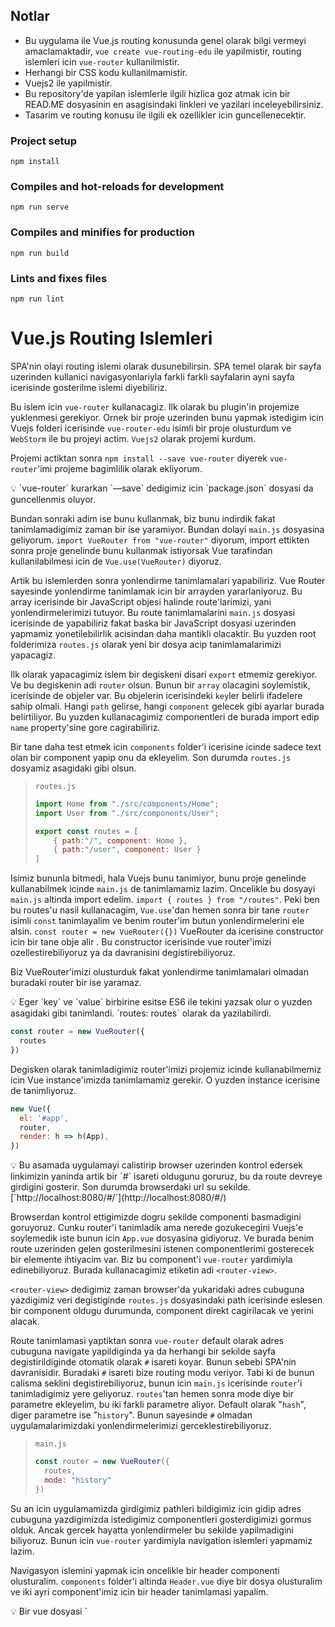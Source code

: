 ## Notlar

- Bu uygulama ile Vue.js routing konusunda genel olarak bilgi vermeyi amaclamaktadir, `vue create vue-routing-edu` ile yapilmistir, routing islemleri icin `vue-router` kullanilmistir.
- Herhangi bir CSS kodu kullanilmamistir.
- Vuejs2 ile yapilmistir.
- Bu repository'de yapilan islemlerle ilgili hizlica goz atmak icin bir READ.ME dosyasinin en asagisindaki linkleri ve yazilari inceleyebilirsiniz.
- Tasarim ve routing konusu ile ilgili ek ozellikler icin guncellenecektir.

### **Project setup**

```
npm install
```

### **Compiles and hot-reloads for development**

```
npm run serve
```

### **Compiles and minifies for production**

```
npm run build
```

### **Lints and fixes files**

```
npm run lint
```

# Vue.js Routing Islemleri

SPA'nin olayi routing islemi olarak dusunebilirsin. SPA temel olarak bir sayfa uzerinden kullanici navigasyonlariyla farkli farkli sayfalarin ayni sayfa icerisinde gosterilme islemi diyebiliriz.

Bu islem icin `vue-router` kullanacagiz. Ilk olarak bu plugin'in projemize yuklenmesi gerekiyor. Ornek bir proje uzerinden bunu yapmak istedigim icin Vuejs folderi icerisinde `vue-router-edu` isimli bir proje olusturdum ve `WebStorm` ile bu projeyi actim. `Vuejs2` olarak projemi kurdum.

Projemi actiktan sonra `npm install --save vue-router` diyerek `vue-router`'imi projeme bagimlilik olarak ekliyorum.

<aside>
💡 `vue-router` kurarkan `—save` dedigimiz icin `package.json` dosyasi da guncellenmis oluyor.

</aside>

Bundan sonraki adim ise bunu kullanmak, biz bunu indirdik fakat tanimlamadigimiz zaman bir ise yaramiyor. Bundan dolayi `main.js` dosyasina geliyorum. `import VueRouter from "vue-router"` diyorum, import ettikten sonra proje genelinde bunu kullanmak istiyorsak Vue tarafindan kullanilabilmesi icin de  `Vue.use(VueRouter)` diyoruz.

Artik bu islemlerden sonra yonlendirme tanimlamalari yapabiliriz. Vue Router sayesinde yonlendirme tanimlamak icin bir arrayden yararlaniyoruz. Bu array icerisinde bir JavaScript objesi halinde route'larimizi, yani yonlendirmelerimizi tutuyor. Bu route tanimlamalarini `main.js` dosyasi icerisinde de yapabiliriz fakat baska bir JavaScript dosyasi uzerinden yapmamiz yonetilebilirlik acisindan daha mantikli olacaktir. Bu yuzden root folderimiza `routes.js` olarak yeni bir dosya acip tanimlamalarimizi yapacagiz.

Ilk olarak yapacagimiz islem bir degiskeni disari `export` etmemiz gerekiyor. Ve bu degiskenin adi `router` olsun. Bunun bir `array` olacagini soylemistik, icerisinde de objeler var. Bu objelerin icerisindeki `key`ler belirli ifadelere sahip olmali. Hangi `path` gelirse, hangi `component` gelecek gibi ayarlar burada belirtiliyor. Bu yuzden kullanacagimiz componentleri de burada import edip `name` property'sine gore cagirabiliriz.

Bir tane daha test etmek icin `components` folder'i icerisine icinde sadece text olan bir component yapip onu da ekleyelim. Son durumda `routes.js` dosyamiz asagidaki gibi olsun.

> `routes.js`
>
>
> ```jsx
> import Home from "./src/components/Home";
> import User from "./src/components/User";
> 
> export const routes = [
>     { path:"/", component: Home },
>     { path:"/user", component: User }
> ]
> ```
>

Isimiz bununla bitmedi, hala Vuejs bunu tanimiyor, bunu proje genelinde kullanabilmek icinde `main.js` de tanimlamamiz lazim. Oncelikle bu dosyayi `main.js` altinda import edelim. `import { routes } from "/routes"`. Peki ben bu routes'u nasil kullanacagim, `Vue.use`'dan hemen sonra bir tane `router` isimli `const` tanimlayalim ve benim router'im butun yonlendirmelerini ele alsin. `const router = new VueRouter({})` VueRouter da icerisine constructor icin bir tane obje alir . Bu constructor icerisinde vue router'imizi ozellestirebiliyoruz ya da davranisini degistirebiliyoruz.

Biz VueRouter'imizi olusturduk fakat yonlendirme tanimlamalari olmadan buradaki router bir ise yaramaz.

<aside>
💡 Eger `key` ve `value` birbirine esitse ES6 ile tekini yazsak olur o yuzden asagidaki gibi tanimlandi. `routes: routes` olarak da yazilabilirdi.

</aside>

```jsx
const router = new VueRouter({
  routes
})
```

Degisken olarak tanimladigimiz router'imizi projemiz icinde kullanabilmemiz icin Vue instance'imizda tanimlamamiz gerekir. O yuzden instance icerisine de tanimliyoruz.

```jsx
new Vue({
  el: '#app',
  router,
  render: h => h(App),
})

```

<aside>
💡 Bu asamada uygulamayi calistirip browser uzerinden kontrol edersek linkimizin yaninda artik bir `#` isareti oldugunu goruruz, bu da route devreye girdigini gosterir. Son durumda browserdaki url su sekilde. [`http://localhost:8080/#/`](http://localhost:8080/#/)

</aside>

Browserdan kontrol ettigimizde dogru sekilde componenti basmadigini goruyoruz.  Cunku router'i tanimladik ama nerede gozukecegini Vuejs'e soylemedik iste bunun icin `App.vue` dosyasina gidiyoruz. Ve burada benim route uzerinden gelen gosterilmesini istenen componentlerimi gosterecek bir elemente ihtiyacim var. Biz bu component'i `vue-router` yardimiyla edinebiliyoruz. Burada kullanacagimiz etiketin adi `<router-view>`.

`<router-view>` dedigimiz zaman browser'da yukaridaki adres cubuguna yazdigimiz veri degistiginde `routes.js` dosyasindaki path icerisinde eslesen bir component oldugu durumunda, component direkt cagirilacak ve yerini alacak.

Route tanimlamasi yaptiktan sonra `vue-router` default olarak adres cubuguna navigate yapildiginda ya da herhangi bir sekilde sayfa degistirildiginde otomatik olarak `#` isareti koyar. Bunun sebebi SPA'nin davranisidir. Buradaki `#` isareti bize routing modu veriyor. Tabi ki de bunun calisma seklini degistirebiliyoruz, bunun icin `main.js` icerisinde `router`'i tanimladigimiz yere geliyoruz. `routes`'tan hemen sonra mode diye bir parametre ekleyelim, bu iki farkli parametre aliyor. Default olarak "`hash`", diger parametre ise "`history`". Bunun sayesinde `#` olmadan uygulamalarimizdaki yonlendirmelerimizi gerceklestirebiliyoruz.

> `main.js`
>
>
> ```jsx
> const router = new VueRouter({
>   routes,
>   mode: "history"
> })
> ```
>

Su an icin uygulamamizda girdigimiz pathleri bildigimiz icin gidip adres cubuguna yazdigimizda istedigimiz componentleri gosterdigimizi gormus olduk. Ancak gercek hayatta yonlendirmeler bu sekilde yapilmadigini biliyoruz. Bunun icin `vue-router` yardimiyla navigation islemleri yapmamiz lazim.

Navigasyon islemini yapmak icin oncelikle bir header componenti olusturalim. `components` folder'i altinda `Header.vue` diye bir dosya olusturalim ve iki ayri component'imiz icin bir header tanimlamasi yapalim.

<aside>
💡 Bir vue dosyasi `<template>`, `<script>` ve `<style>` etiketlerinden olusur. `<style>` etiketi olmak zorunda degil, style vermek istersek kullaniyoruz. Kullanilmayacaksa silinebilir.

</aside>

> `Header.vue`
>
>
> ```jsx
> <template>
> <ul>
>   <li><a href="#">Home</a></li>
>   <li><a href="#">User</a></li>
> </ul>
> </template>
> 
> <script>
> export default {
>   name: "Header"
> }
> </script>
> 
> ```
>

Simdilik yukaridaki gibi bir tanimlama bizim icin yeterli olacaktir. Bu tanimlamayi yaptiktan sonra `Header` component'imizi `App.vue` icerisinde `<router-view>` etiketimizin hemen yukarisinda tanimlama yapalim.

<aside>
💡 `<router-view>` etiketi uzerinde tanimlamamizin nedeni, uygulamamizin her yerinde ulasilabilir olmasini istedigimiz icin.

</aside>

Asagidaki gibi `App.vue` icerisinde kullanmak istedigimiz componentleri register edebiliriz. Burada vue'nun bir ozelligi olarak component ismini `appHeader` olarak yazmis olsak bile `<app-header>` ya da `<appHeader>` etiketi olarak kullanabiliriz. Gelistirici ortami oldugu icin vue onu browserlarin anlayacagi sekilde compile ediyor, herhangi bir sikinti olmuyor.

Navigasyonumuzu hazirladik, `Home` ve `User` yonlendirmelerime tikladigimda ilgili route'umun calismasini saglamak icin `<li>` etiketimin icindeki `<a>` taginden yapacagim, bu yapinin aynisini CSS kurallarim, HTML hiyararsim bozulmamasi icin korumam lazim.  Bu is icin `vue-router` tarafindan sunulan bir diger etiketi kullanacagim, bu etiket `<router-link>`.

<aside>
💡 `<router-link>` bizim aslinda URL'e gidecek linkimiz. Bizim icin SPA'larda routelar arasinda dolasmamizi saglayan element. Bir cok ozelligi var, nereye gideyim, hangi elemente sahip olayim, hangi class'a sahip olayim, hangi kelime geldiginde islem yapayim gibi.

</aside>

Ilk olarak cok basit bir yol ile gidelim. Benim yapimin bozulmamasini istiyordum, sahip olacagin element `<li>` olacak diyelim, yani Vue seni render ettiginde `<li>` elementine buruneceksin. Bunu demek icinde `<router-link tag="li">`  dememiz yeterli. Ve icerisine de  `<a>` elementi alacak. Peki ben bu elemente tiklanildiginda nereye gidecegini nasil anlacagim onun icinde `<router-link>` icerisinde `to` attribute'u ile verebiliyorum. `<router-link to="/" tag="li"><a>Home</a>` . Bunun ile to ile eslesen bir path'im varsa ona yonlendirmis oldum.

<aside>
💡 `routes.js` dosyasinda tanimladigimiz path'teki `"/"` ile `""` arasinda hicbir fark yok. Genel kullanim olarak `"/"` tercih ediliyor.

</aside>

Digerini de bu sekilde yaptiktan sonra son durumda `Header.vue` dosyamiz asagidaki gibi olmali.

> `Header.vue`
>
>
> ```jsx
> <template>
> <ul>
>   <router-link to="/" tag="li"><a>Home</a></router-link>
>   <router-link to="/user" tag="li"><a>User</a></router-link>
> </ul>
> </template>
> 
> <script>
> export default {
>   name: "Header"
> }
> </script>
> 
> ```
>

<aside>
💡 Daha once konustugumuz gibi `<router-link>` in bi kac ek ozelligi var bunlardan bir tanesi `active-class` . `active-class` attiribute'u ile Vue hangi linke tikladigimi ve hangisinin active oldugunu bildigi icin, active olundugunda eger bir CSS ile farkli bir gosterim yapiyorsam active oldugunda hangi class'i alacagini soyleyebiliyorum. Burada onemli nokta, `"/"` diye bir yolumuz da oldugu icin `"/"` icin tanimlanan navigation'da calisacaktir bu yuzden `exact` attribute'u ile, router'daki ifadenin tamami uyusuyorsa demis oluyoruz. Eger bir proje'de isine yarayacaksa `<router-link>` dokumanini detayli inceleyebilirsin.

</aside>

Template uzerinden `<router-link>` ile navigation islemleri oldukca basit. Bazen uygulamamizdaki bir sonuca gore baska bir sayfaya baska bir component'e yonlendirme yapmak isteyebiliriz. Aslinda bu cok sik rastlanan bir senaryo. Bu islemi bir ornekle deneyelim.

Ornegin `User` component'inin oldugu yerde bir buton daha tanimlayalim ve buton araciligiyla anasayfamiza yani `"/"` yonlenelim. Bunu yapmak icin `User` component'ine bir buton tanimlayalim ve butona tikladiginda navigate islemi yapilacak olarak dusunelim, bunu vuejs'de `methods` tanimlamasi ile yapabiliriz. Butona bastigimda bi method trigger etmek icin click eventini dinlememiz lazim ve orada da methodumuzu cagirmamiz gerekiyor. Simdilik path yonlendirmesini yapmadan belirttigim seyleri `User.vue` dosyasina ekleyeyim. Hatta bu tanimlamis oldugumuz function'in bir dogru calistigini gormek icin de simdilik bir `alert()` ekleyebiliriz. `User.vue` dosyasinin son hali asagidaki gibi.

> `User.vue`
>
>
> ```jsx
> <template>
>   <div>
>     <p>User</p>
>     <button @click="navigateToHome()">Go to Home</button>
>   </div>
> 
> </template>
> 
> <script>
> export default {
>   name: "User",
>   methods:{
>     navigateToHome(){
> 			alert()
>     }
>   }
> }
> </script>
> 
> <stylescoped>
> 
> </style>
> ```
>

<aside>
💡 `<template>` etiketi bir tane root dosyasi istedigi icin yeni bir `div` acarak `<p>` ve `<button>` elementlerini wrap ettik.

</aside>

Yonlendirme islemi yapmak icin daha onceki bilgilerimizden yararlanacagiz. Vue instance icerisinde `this` keywordunu kullanarak `this.$router` dedigimizde artik router'a erisebiliyoruz. Sonrasinda da `push()` methodu kullarak bu yonlendirme islemini yapabiliriz. `.push()` dedikten sonra artik bu method bizim herhangi bir `routes.js` icerisinde tanimlamis oldugumuz path'lerden bir tanesine gitmemizi saglar bunu yaparken uc farkli yontemle yapabiliriz.

1. String olarak path degeri yazilabilir,
2. Icerisine bir obje alir, bu obje de routes tanimi yaparken kullanmis oldugumuz gibi calisir`{ path:"/" }`,
3. Yine bir obje olarak verebiliriz, bu sefer isimlendirilmis route ile bu hangi path'e gitmek istiyorsak bunun ismini verebiliriz. Tabi bunu yapabilmek icin, `routes.js` dosyasindaki objemiz icerisinde `name: "home"` gibi belirtmemiz lazim.

```jsx
  methods:{
    navigateToHome(){
			// this.$router.push("/")
      // this.$router.push({path: "/"})
			this.$router.push({ name: "home"})
    }
  }
}
```

Bu zamana kadar componentler arasinda gezinirken hep statik bir route yonetimi ile ilerledik. Gercek hayatta ornegin twitter dusun, her bir tweetin bir de `ID` bilgisi var ve bu `ID` bilgisine gore bir detay sayfasina erisebiliyoruz. Su an icin bizim `routes.js` dosyamizda `ID` parametresini karsilayacak bir yapimiz yok. Onu yapmak da son derece basit. `routes.js` dosyasina gidip path kisminda `"/user/:id"` dersek artik adres cubuguna "`/user/1`" ya da "`/user/123`" -*gibi "`/user/`"dan sonra gelecek olani `ID` olarak kullan demis oldugumuz icin*- yazdigimizda da gosterecegimiz component'imizi yonetebiliriz. Tabi bunu da yapabilmek icin bu component uzerinde bu dosyayi okuyabilmemiz gerekiyor ki kullanicaya ozel bir template render edebileyim.  Kullaniciya yollamis oldugu ID'ye gore sayfa render etmek istedigimiz ve bunu `User` component'i icerisinde yaptigimiz icin `User.vue` dosyasinda bunu okumamiz lazim.

Ornek olmasi acisindan `User.vue` icerisine bir tane daha `<p>` etiketi ekleyerek string interpolation seklinde `id` mizi yazalim. Burada string interpolation seklinde tanimladigimiz id bilgisini de alabilmek icin vue instance'i icerisinde bir data methodu olusturalim ve id return edelim. Bu id bilgisini de `route` uzerinden alacagiz. `Router`'a erismek icin daha once `this.$router` kullanmistik. `Route`'a gonderilen parametreyi almamizi saglayan kisim ise `this.$route`. Bu componenti ekrana getiren route'um parametrelerinden id'yi almamiz gerekiyor. Bunu da `this.$route.params.id` ile alabiliyoruz. ID'yi getir degerini benim vue instance icerisinde tanimlamis oldugum id'ye esitle demis olduk.

> `routes.js`
>
>
> ```jsx
> import Home from "./src/components/Home";
> import User from "./src/components/User";
> 
> export const routes = [
>     { path:"/", component: Home, name: "home"},
>     { path:"/user/:id", component: User, name: "user" }
> ]
> ```
>

> `User.vue`
>
>
> ```html
> <template>
>   <div>
>     <p>User</p>
>     <p>Yolladigin ID: {{ id }}</p>
>     <button@click="navigateToHome()">Go to Home</button>
>   </div>
> 
> </template>
> 
> <script>
> export default {
>   name: "User",
>   data(){
>     return {
>       id: this.$route.params.id
>     }
>   },
>   methods:{
>     navigateToHome(){
> 			// this.$router.push("/")
>       // this.$router.push({path: "/"})
> 				 this.$router.push({ name: "home"})
>     }
>   }
> }
> </script>
> 
> ```
>

Fark ettiyseniz artik "`/user`"a gittigimde herhangi bir component render etmiyor cunku routes dosyasinda "`/user/`"dan sonra bir ID bekliyor. Eger "`/user/`" dan sonra herhangi bir deger girersem componentim render ediliyor ve `Yolladigin ID:` kisminda gonderdigim ID bilgisini gorebiliyorum.

Yukaridaki islemi browser uzerinden yaptigimizda herhangi bir sorun olmadan calistigini goruyoruz, bir de bunu `Header` componenti uzerinden yonlenecek sekilde yapalim, bunun icin `Header` component'ine bir yeni `<router-link>` etiketi ekleyelim, bir tanesi "`/user/1`" bir tanesi de "`/user/2`" ye gitsin. Bu gercek hayatta cok sik rastladigimiz bir durum.

> `Header.vue`
>
>
> ```html
> <template>
> <ul>
>   <router-linkto="/" tag="li"><a>Home</a></router-link>
>   <router-linkto="/user/1" tag="li"><a>User 1</a></router-link>
>   <router-linkto="/user/2" tag="li"><a>User 2</a></router-link>
> </ul>
> </template>
> ```
>

Header'da duzenlemeleri yaptiktan sonra uygulamamizi browser'da test ettigimizde aslinda cok da dogru calismadigini goruyoruz. Cunku User 1'e tikladiktan sonra User 2'ye bastigimda Yolladigin ID kismi degismedigini goruyoruz. Halbuki adres cubugunda ID'nin guncellendigini goruyorduk.



<aside>
💡 Bunun sebebi aslinda component'imizin coktan render edilmis olmasi ve bundan dolayi da `User.vue` dosyasinda yazdigim ID bilgisi coktan set edildi.

</aside>

Bu sorunu duzeltmek icin `reactivity` burada yardimimiza kosuyor. `User.vue` dosyamda `watch` yardimi sayesinde bunu cozebiliyorum. `watch` ile bir property'i izleyebiliyorduk ve degeri degistigi anda bir aksiyon alabiliyorduk. Burada degeri degisen kisim `$route.param.id` ama data kismi tekrar render edilmedigi icin bunu kullanamiyoruz, bundan kaynakli olarak da "`$route`" un degeri degistigi zaman bir aksiyon alalim. Bu da iki parametre alir, `to` ve `from`. Bunun yaptigi islemi her iki yonlendirme de ayni component icerisinden aldigindan, eski componenti oldurup yenisini render etmek. Detayli bilgi icin asagidan bakabilirsin.

Degisen value'muz icin `to` yu kullanacagiz. watch'imizin icine `this.id` diyerek buradaki vue instance'imiza eristik, bu degeri de `to.params.id`yaparsak bu sorunu cozmus oluruz.

<aside>
💡 `from` parametresini simdilik kullanmayacagim icin yazmiyorum. Aksi halde kullanilmadigi icin hata verecektir.

</aside>

```jsx
watch: {
  "$route"(to){
    this.id = to.params.id
  }
}
```

Buraya kadar her sey tamamsa biraz daha detaya inebiliriz. Gercek hayattan ornekleri dusundugumuzde, Home'a tikladigimizda homepage yuklenirken User'a tikladigimizda da ilgili userlarin bir listesinin gelmesini ve bu liste uzerinden de bir user'a tikladigimizda detay sayfasinin acilmasini bekleriz. Bazende bu detay sayfasini editlemek isteyebiliriz. Bunu nested routes yapisi ile yapabiliriz. Ornek uzerinden gormek icin components folderimizda `User` componentimize ek olarak `UserStart`, `UserDetail` ve `UserEdit` olmak uzere uc tane daha component dosyasi olusturalim.

> `UserStart.vue`
>
>
> ```jsx
> <template>
> <ul>
>   <li>User 1</li>
>   <li>User 2</li>
>   <li>User 3</li>
>   <li>User 4</li>
>   <li>User 5</li>
>   <li>User 6</li>
> </ul>
> </template>
> 
> <script>
> export default {
>   name: "UserStart"
> }
> </script>
> 
> ```
>

> `UserDetail.vue`
>
>
> ```jsx
> <template>
> <p>User Detail</p>
> </template>
> 
> <script>
> export default {
>   name: "UserDetail"
> }
> </script>
> 
> ```
>

> `UserEdit.vue`
>
>
> ```jsx
> <template>
> <p>User Edit</p>
> </template>
> 
> <script>
> export default {
>   name: "UserEdit"
> }
> </script>
> 
> ```
>

Yeni componentlerimizi olusturduktan sonra var olan `User` componentimizde artik liste seklinde farazi userlarimizi ekleyelim. Ona gecmeden once `Header.vue` dosyamizda ornek olmasi acisindan yaptigimiz User 1 ve User 2 yonlendirmelerimizi kaldiralim herhangi bir yol gondermeden `User` componentini cagirsin.

Simdi de `routes.js` dosyamizdaki `ID` parametresi alan path'i de temizleyip "`/use`r" yapalim. Ustelik de bunun da kendine ait child routelari olacak. Yani user'a ait route'lari tanimlamak yerine user altindaki route tanimlamasiyla bunu yapacagim. Bizim userla ilgili dort tane ana componentimiz var. `User`, `UserStart`, `UserDetail` ve `UserEdit`.

User pathinde children diye bir property tanimlayarak baslayalim, bu children property'si bir arrayden olusur. Kendi icerisinde path tanimlamasindaki gibi bir obje alacak.

<aside>
💡 Farkli pathler icin farkli componentler cagirmak istedigimiz icin `routes.js` icersinde de bu componentleri import etmemiz gerekmekte.

</aside>

Eger path "`/user`" geldikten sonra herhangi bir ibare belirtilmemisse, ekrana yukleyecegin component'in adi `UserStart`. Ayni sekilde, eger gelen path uzerinde bir `ID` varsa o zaman calisacak componentin adi `UserDetail` olacak. Bir diger path'te ise eger `ID` gelirse ve ondan sonra `edit` diyorsa o zaman burada render edecegin componentin adi `UserEdit`.

> `routes.js`
>
>
> ```jsx
> export const routes = [
>     {path: "/", component: Home, name: "home"},
>     {
>         path: "/user", component: User, name: "user", children: [
>             {path: "", component: UserStart},
>             {path: ":id", component: UserDetail},
>             {path: ":id/edit", component: UserEdit},
>         ]
>     }
> ]
> ```
>

`routes.js` dosyasinda bu degisikligi yaptiktan sonra yapilmasi gereken tek bir sey kaldi. Onun icin de User componentine gidip degisikliklerimizi yapalim.

<aside>
💡 Eger bir component'te child'lar varsa `<router-view>` kullanmak zorundayiz. Bu `<router-view>` tanimlamasini da yine main component icerisinde yani User componentinde tanimlamamiz gerekmekte.

</aside>

Tum bu islemleri yaptiktan sonra browser uzerinde testlerimizi yaptigimizda herhangi bir sorun olmadigini goruyoruz. Su an icin tek sikintimiz bu yeni olusturdugumuz componentler arasinda navigasyon yapamiyoruz. Navigasyon daha once yapmistik, yine ayni sekilde kullanimla burada da componentler arasi iletisimi saglayabiliriz.

`UserStart` component'imize gidip `li` elementlerimizi `<router-link>` elementlerine cevirelim.

> `UserStart.vue`
>
>
> ```jsx
> <template>
> <ul>
>   <router-link to="/user/1" tag="li" exact><a>User 1</a></router-link>
>   <router-link to="/user/2" tag="li" exact><a>User 2</a></router-link>
>   <router-link to="/user/3" tag="li" exact><a>User 3</a></router-link>
>   <router-link to="/user/4" tag="li" exact><a>User 4</a></router-link>
> </ul>
> </template>
> 
> <script>
> export default {
>   name: "UserStart"
> }
> </script>
> ```
>

<aside>
💡 Eger bu user listesi bir `API` uzerinden bize donseydi, kac tane dondugu bilgisi dinamik bir veri oldugu icin `v-for` ile bunu sayfada render edecektik.

</aside>

`UserDetail` sayfasinda Home butonumuz harici bir de edit sayfasina yonlendirecek bir `<router-link>` imiz olsun boylelikle edit sayfasina da erisebiliriz.  Buradadaha once yaptigimizdan farkli olarak bizim `user/:id/edit` sayfasina gitmemiz gerekiyor. `ID` bilgisini `$route.params.id` ile almistik sonrasinda da `/edit` eklememiz gerekiyor dolayisiyla burada bir string concatenation yapacagiz. Bir de `ID` bilgisi dinamik oldugu icin `to` parametresini bind etmemiz gerekecek kisa kullanimi ile `:to` ile bunu cozebiliyoruz. Son durumda UserDetail componentimize eklemis oldugumuz yonlendirme su sekilde `<router-link *tag*="button" *:to*="'/user/' + $route.params.id + '/edit'">Edit User</router-link>` oldu.

Bunun yerine cok daha profesyonel bir yontem ile yani name route kullanarak istedigimiz bir isimlendirme ile istedigimiz bir route'u direkt calistirabiliyoruz. Bu yuzden child routelari tanimladigimiz routes.js dosyasinda UserEdit componentini tanimladigimiz objeye name diye bir property daha ekleyip `{path: ":id/edit", component: UserEdit, name: "userEdit"}` yapalim. Daha sonrasinda `UserDetail` komponentimizde edit icin gonderecegimiz kisimda obje olarak path verelim. Ikinci bir property olarak da `params` yazalim. Bu da ben bu componente bir parametre yollayacagim demek. `params` property de birden fazla veri alabilecegi icin de obje bekliyor. Bu `ID` bilgisini de yine `$route.params.id` ile aliyorum boylelikle bu sorunum da cozulmus oldu. `<router-link *tag*="button" *:to*="{name: 'userEdit', params: {id: $route.params.id} }">Edit User</router-link>`

<aside>
💡 Tanimladigimiz route'lar sayesinde navigasyon islemlerini basariyla gerceklestirebiliyoruz. Peki zaman icerisinde sayfalarimizin pathleri degisti ve kullanici elle daha onceden bildigi bir path'e gitmek istiyor bu durumda su an kullanilan path'e yonlendirmek icin redirect property'si kullanilabilir. `routes.js` icerisinde `{ path: '/a', redirect: '/b' }` olarak tanimlama yapabiliriz. Ayni sekilde named route ile de calisiyor. `{ path: '/a', redirect: { name: 'foo' }}`

Yine ayni sekilde eger `routes.js` dosyamizdaki hicbir path'e uymayan bir yola gidilmek isteniyorsa yine bir component goremeyecektir, bunun yerine eger tanimlanan routes icerisinden herhangi birine uyan bir yol yoksa wildcard ile istedigimiz bir componente yonlendirebiliriz. `{ path: "*", redirect: "/"}`

</aside>

Vuejs'de routing islemleriyle ilgili temel olarak ozellikleri gorduk, artik SPA olarak kullanicilarin navigasyon islemlerini yapabiliyoruz. Son olarak biraz daha gelismis ve buyuk capli projelerde kullanabilecegimiz bir ozellikten bahsetmek istiyorum. Su an icin uygulamamizi baslattigimizda User component'ini kullanmasak bile su an `webpack` tarafindan her sey tek dosya olarak bundle edildigi icin projenin icerisinde kullanilan butun componentler client tarafinda load ediliyor. Kucuk uygulamalarda bunun dezavantajlarini gormeyiz ancak proje buyudukce bu da bir maliyet olusturuyor. Bu maliyet problemimizden kurtulmamiza yarayacak bir cozum var o da `lazy load`.

<aside>
💡 `Lazy load` bize hangi component'i hangi zamanda kullanacaksak o zaman yuklememize firsat sunuyor. Bu islem webpack tarafindan yapiliyor. Bu islemi tum componentleri yukledigimiz routes.js dosyasinda yapiyoruz.

</aside>

### Ek Kaynaklar:

<aside>
💡 ****What are single-page applications?****

In the history of web development, traditionally, web applications were composed of more than one page, each having links between them. An HTTP request to a web server would be made at each page load, code would be executed on a server, and then an entire page would be rendered. Each page would have server-side back-end code running, performing actions such as a database query or a call to remote API.

A SPA, or single-page application, on the other hand, is a web application that is entirely composed of just one web page, a single file on the filesystem, such as `index.html`. Requests for different “pages” (or “views”) are handled through AJAX (JavaScript) and *replace* parts of the page, potentially saving on bandwidth. This technique, therefore, decreases the time required to switch between pages and different parts of the application by eliminating the need to continually download parts of the single-page app, like the template, which doesn't often change.

Additionally, through the use of the browser's *History API*, the URL in the address bar can be changed with each page. Because of this, the browser history will act just like it does on a traditional website. This allows you to use the forward and backward arrows to go back and forth between pages.

A SPA must be created using JavaScript, though, so there is a bit of a learning curve involved. Additionally, sometimes browser compatibility is an issue for some of the latest features. Lastly, since all of the source code for a single page application is exposed, certain private aspects of the page such as API tokens must be hidden.

</aside>

<aside>
💡 Routing Modes ile ilgili detayli bilgi:

# **HTML5 History Mode**

The default mode for `vue-router` is *hash mode* - it uses the URL hash to simulate a full URL so that the page won't be reloaded when the URL changes.

To get rid of the hash, we can use the router's **history mode**, which leverages the `history.pushState` API to achieve URL navigation without a page reload:

`const router = new VueRouter({
mode: 'history',
routes: [...]
})`

When using history mode, the URL will look "normal," e.g. `http://oursite.com/user/id`. Beautiful!

Here comes a problem, though: Since our app is a single page client side app, without a proper server configuration, the users will get a 404 error if they access `http://oursite.com/user/id` directly in their browser. Now that's ugly.

Not to worry: To fix the issue, all you need to do is add a simple catch-all fallback route to your server. If the URL doesn't match any static assets, it should serve the same `index.html` page that your app lives in. Beautiful, again!

---

### **mode**

- type: `string`
- default: `"hash" (in browser) | "abstract" (in Node.js)`
- available values: `"hash" | "history" | "abstract"`

  Configure the router mode.

  - `hash`: uses the URL hash for routing. Works in all Vue-supported browsers, including those that do not support HTML5 History API.
  - `history`: requires HTML5 History API and server config. See **[HTML5 History Mode](https://router.vuejs.org/guide/essentials/history-mode.html)**.
  - `abstract`: works in all JavaScript environments, e.g. server-side with Node.js. **The router will automatically be forced into this mode if no browser API is present.**

---

</aside>

<aside>
💡 `<router-link>` ile ilgili detayli bilgi:

`<router-link>` is the component for enabling user navigation in a router-enabled app. The target location is specified with the `to` prop. It renders as an `<a>` tag with correct `href` by default, but can be configured with the `tag` prop. In addition, the link automatically gets an active CSS class when the target route is active.

`<router-link>` is preferred over hard-coded `<a href="...">` for the following reasons:

- It works the same way in both HTML5 history mode and hash mode, so if you ever decide to switch mode, or when the router falls back to hash mode in IE9, nothing needs to be changed.
- In HTML5 history mode, `router-link` will intercept the click event so that the browser doesn't try to reload the page.
- When you are using the `base` option in HTML5 history mode, you don't need to include it in `to` prop's URLs.
</aside>

<aside>
💡 **Reacting to Params Changes**

One thing to note when using routes with params is that when the user navigates from `/user/foo` to `/user/bar`, **the same component instance will be reused**. Since both routes render the same component, this is more efficient than destroying the old instance and then creating a new one. **However, this also means that the lifecycle hooks of the component will not be called**.

To react to params changes in the same component, you can simply watch the `$route` object:

```jsx
const User = {
  template: '...',
  watch: {
    $route(to, from) {
      // react to route changes...
    }
  }
}
```

</aside>

<aside>
💡 Catch All Undefined Paths with a Wildcard Route in Vue

We can use the "*" symbol to catch all matching paths. However, there are ways to do this that will override other paths. We want to avoid those.

</aside>

## 🔗 Links

[Vue.js Routing Islemleri - Medium](https://medium.com/@bilgihankose/vue-js-routing-islemleri-5d08aa7c283c)

[Github Repository](https://github.com/bilgihankose/vue-router-edu)

[Udemy Course](https://www.udemy.com/course/sifirdan-ileri-seviye-vuejs-2-vuex-vue-router-egitim-seti/learn/lecture/11466364#questions)

[Make a Single Page Application (SPA) with Vue.js and Sanity | Sanity.io guide](https://www.sanity.io/guides/create-a-single-page-application-with-vuejs-and-sanity)

[Catch All Undefined Paths with a Wildcard Route in Vue](https://egghead.io/lessons/vue-js-catch-all-undefined-paths-with-a-wildcard-route-in-vue)

[Dynamic Route Matching | Vue Router](https://router.vuejs.org/guide/essentials/dynamic-matching.html#reacting-to-params-changes)

[API Reference | Vue Router](https://router.vuejs.org/api/#router-link)

[HTML5 History Mode | Vue Router](https://router.vuejs.org/guide/essentials/history-mode.html#html5-history-mode)

[](https://router.vuejs.org/api/#mode)
